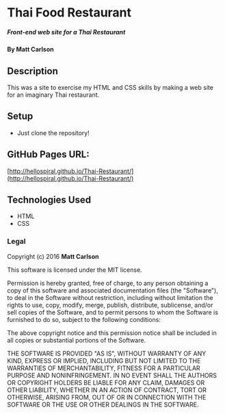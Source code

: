 # Thai Food Restaurant

##### Front-end web site for a Thai Restaurant

#### By **Matt Carlson**

## Description

This was a site to exercise my HTML and CSS skills by making a web site for an imaginary Thai restaurant.

## Setup

* Just clone the repository!

## GitHub Pages URL:

[http://hellospiral.github.io/Thai-Restaurant/](http://hellospiral.github.io/Thai-Restaurant/)

## Technologies Used

* HTML
* CSS


### Legal



Copyright (c) 2016 **Matt Carlson**

This software is licensed under the MIT license.

Permission is hereby granted, free of charge, to any person obtaining a copy
of this software and associated documentation files (the "Software"), to deal
in the Software without restriction, including without limitation the rights
to use, copy, modify, merge, publish, distribute, sublicense, and/or sell
copies of the Software, and to permit persons to whom the Software is
furnished to do so, subject to the following conditions:

The above copyright notice and this permission notice shall be included in
all copies or substantial portions of the Software.

THE SOFTWARE IS PROVIDED "AS IS", WITHOUT WARRANTY OF ANY KIND, EXPRESS OR
IMPLIED, INCLUDING BUT NOT LIMITED TO THE WARRANTIES OF MERCHANTABILITY,
FITNESS FOR A PARTICULAR PURPOSE AND NONINFRINGEMENT. IN NO EVENT SHALL THE
AUTHORS OR COPYRIGHT HOLDERS BE LIABLE FOR ANY CLAIM, DAMAGES OR OTHER
LIABILITY, WHETHER IN AN ACTION OF CONTRACT, TORT OR OTHERWISE, ARISING FROM,
OUT OF OR IN CONNECTION WITH THE SOFTWARE OR THE USE OR OTHER DEALINGS IN
THE SOFTWARE.
